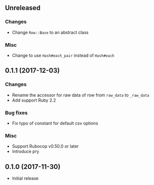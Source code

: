 ## Unreleased

### Changes

* Change `Row::Base` to an abstract class

### Misc

* Change to use `Hash#each_pair` instead of `Hash#each`


## 0.1.1 (2017-12-03)

### Changes

* Rename the accessor for raw data of row from `raw_data` to `_raw_data`
* Add support Ruby 2.2

### Bug fixes

* Fix typo of constant for default csv options

### Misc

* Support Rubocop v0.50.0 or later
* Introduce pry


## 0.1.0 (2017-11-30)

* Initial release
